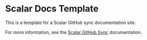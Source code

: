 # Scalar Docs Template

This is a template for a Scalar GitHub sync documentation site.

For more information, see the [Scalar GitHub Sync](https://guides.scalar.com/scalar/scalar-docs/github-sync) documentation.
